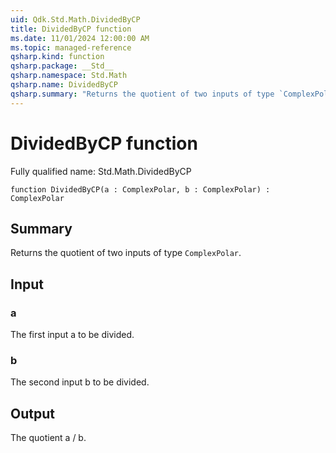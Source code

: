 ```yaml
---
uid: Qdk.Std.Math.DividedByCP
title: DividedByCP function
ms.date: 11/01/2024 12:00:00 AM
ms.topic: managed-reference
qsharp.kind: function
qsharp.package: __Std__
qsharp.namespace: Std.Math
qsharp.name: DividedByCP
qsharp.summary: "Returns the quotient of two inputs of type `ComplexPolar`."
---
```


# DividedByCP function

Fully qualified name: Std.Math.DividedByCP

```qsharp
function DividedByCP(a : ComplexPolar, b : ComplexPolar) : ComplexPolar
```

## Summary
Returns the quotient of two inputs of type `ComplexPolar`.

## Input
### a
The first input a to be divided.
### b
The second input b to be divided.

## Output
The quotient a / b.
